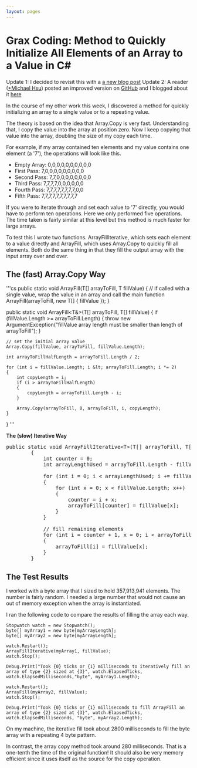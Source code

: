 ```yaml
---
layout: pages
---
```

# Grax Coding: Method to Quickly Initialize All Elements of an Array to a Value in C#

Update 1: I decided to revisit this with a [a new blog post](/2013/06/fast-array-fill-function-revisited.html)
Update 2: A reader ([+Michael Hsu](https://plus.google.com/113579231183226302374)) posted an improved version on [GitHub](https://github.com/mykohsu/Extensions/blob/master/ArrayExtensions.cs) and I blogged about it [here](http://coding.grax.com/2014/04/better-array-fill-function.html)

In the course of my other work this week, I discovered a method for quickly initializing an array to a single value or to a repeating value.

The theory is based on the idea that Array.Copy is very fast. Understanding that, I copy the value into the array at position zero. Now I keep copying that value into the array, doubling the size of my copy each time.

For example, if my array contained ten elements and my value contains one element (a '7'), the operations will look like this.

* Empty Array: 0,0,0,0,0,0,0,0,0,0
* First Pass: 7,0,0,0,0,0,0,0,0,0
* Second Pass: 7,7,0,0,0,0,0,0,0,0
* Third Pass: 7,7,7,7,0,0,0,0,0,0
* Fourth Pass: 7,7,7,7,7,7,7,7,0,0
* Fifth Pass: 7,7,7,7,7,7,7,7,7,7

If you were to iterate through and set each value to '7' directly, you would have to perform ten operations. Here we only performed five operations. The time taken is fairly similar at this level but this method is much faster for large arrays.

To test this I wrote two functions. ArrayFillIterative, which sets each element to a value directly and ArrayFill, which uses Array.Copy to quickly fill all elements. Both do the same thing in that they fill the output array with the input array over and over.

## The (fast) Array.Copy Way

'''cs
public static void ArrayFill<T>(T[] arrayToFill, T fillValue)
{
    // if called with a single value, wrap the value in an array and call the main function
    ArrayFill<T>(arrayToFill, new T[] { fillValue });
}

public static void ArrayFill<T&>(T[] arrayToFill, T[] fillValue)
{
    if (fillValue.Length &gt;= arrayToFill.Length)
    {
        throw new ArgumentException("fillValue array length must be smaller than length of arrayToFill");
    }

    // set the initial array value
    Array.Copy(fillValue, arrayToFill, fillValue.Length);

    int arrayToFillHalfLength = arrayToFill.Length / 2;

    for (int i = fillValue.Length; i &lt; arrayToFill.Length; i *= 2)
    {
        int copyLength = i;
        if (i > arrayToFillHalfLength)
        {
            copyLength = arrayToFill.Length - i;
        }

        Array.Copy(arrayToFill, 0, arrayToFill, i, copyLength);
    }
}
'''

<b>The (slow) Iterative Way</b>
<pre class="csharpcode"><span class="kwrd">public</span> <span class="kwrd">static</span> <span class="kwrd">void</span> ArrayFillIterative&lt;T&gt;(T[] arrayToFill, T[] fillValue)
        {
            <span class="kwrd">int</span> counter = 0;
            <span class="kwrd">int</span> arrayLengthUsed = arrayToFill.Length - fillValue.Length;

            <span class="kwrd">for</span> (<span class="kwrd">int</span> i = 0; i &lt; arrayLengthUsed; i += fillValue.Length)
            {
                <span class="kwrd">for</span> (<span class="kwrd">int</span> x = 0; x &lt; fillValue.Length; x++)
                {
                    counter = i + x;
                    arrayToFill[counter] = fillValue[x];
                }
            }

            <span class="rem">// fill remaining elements</span>
            <span class="kwrd">for</span> (<span class="kwrd">int</span> i = counter + 1, x = 0; i &lt; arrayToFill.Length; i++, x++)
            {
                arrayToFill[i] = fillValue[x];
            }
        }</pre>

## The Test Results

I worked with a byte array that I sized to hold 357,913,941 elements. The number is fairly random. I needed a large number that would not cause an out of memory exception when the array is instantiated.

I ran the following code to compare the results of filling the array each way.

```
Stopwatch watch = new Stopwatch();
byte[] myArray1 = new byte[myArrayLength];
byte[] myArray2 = new byte[myArrayLength];

watch.Restart();
ArrayFillIterative(myArray1, fillValue);
watch.Stop();

Debug.Print("Took {0} ticks or {1} milliseconds to iteratively fill an array of type {2} sized at {3}", watch.ElapsedTicks, watch.ElapsedMilliseconds,"byte", myArray1.Length);

watch.Restart();
ArrayFill(myArray2, fillValue);
watch.Stop();

Debug.Print("Took {0} ticks or {1} milliseconds to fill ArrayFill an array of type {2} sized at {3}", watch.ElapsedTicks, watch.ElapsedMilliseconds, "byte", myArray2.Length);
```

On my machine, the iterative fill took about 2800 milliseconds to fill the byte array with a repeating 4 byte pattern.

In contrast, the array copy method took around 280 milliseconds. That is a one-tenth the time of the original function! It should also be very memory efficient since it uses itself as the source for the copy operation.
